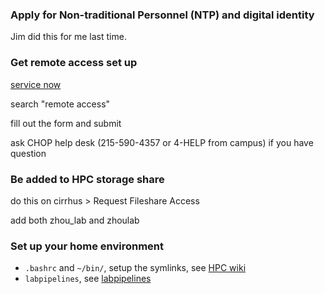 ### Apply for Non-traditional Personnel (NTP) and digital identity
Jim did this for me last time.

### Get remote access set up

[service now](https://chop.service-now.com/esp)

search "remote access"

fill out the form and submit

ask CHOP help desk (215-590-4357 or 4-HELP from campus) if you have question

### Be added to HPC storage share

do this on cirrhus > Request Fileshare Access

add both zhou_lab and zhoulab


### Set up your home environment

- `.bashrc` and `~/bin/`, setup the symlinks, see [HPC wiki](https://github.com/zhou-lab/labwiki/blob/master/HPC.md)
- `labpipelines`, see [labpipelines](https://github.com/zhou-lab/labpipelines)